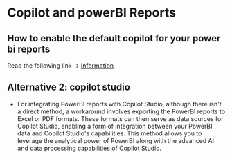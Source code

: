 # Copilot and powerBI Reports 

## How to enable the default copilot for your power bi reports 

Read the following link -> [Information](https://learn.microsoft.com/en-us/fabric/admin/service-admin-portal-copilot)

## Alternative 2: copilot studio 

- For integrating PowerBI reports with Copilot Studio, although there isn't a direct method, a workaround involves exporting the PowerBI reports to Excel or PDF formats. These formats can then serve as data sources for Copilot Studio, enabling a form of integration between your PowerBI data and Copilot Studio's capabilities. This method allows you to leverage the analytical power of PowerBI along with the advanced AI and data processing capabilities of Copilot Studio.
